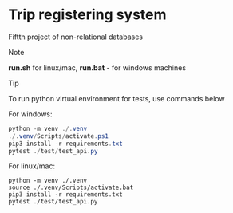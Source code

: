 # Trip registering system
Fiftth project of non-relational databases

> [!NOTE]
**run.sh** for linux/mac, **run.bat** - for windows machines

> [!TIP]
To run python virtual environment for tests, use commands below

For windows:
```powershell
python -m venv ./.venv
./.venv/Scripts/activate.ps1 
pip3 install -r requirements.txt
pytest ./test/test_api.py
```

For linux/mac:
```shell
python -m venv ./.venv
source ./.venv/Scripts/activate.bat
pip3 install -r requirements.txt
pytest ./test/test_api.py
```